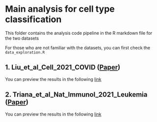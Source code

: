 # Main analysis for cell type classification

This folder contains the analysis code pipeline in the R markdown file for the two datasets

For those who are not familiar with the datasets, you can first check the `data_exploration.R`

## 1.  Liu_et_al_Cell_2021_COVID ([Paper](https://doi.org/10.1016/j.cell.2021.02.018)) 

You can preview the results in the following [link](https://htmlpreview.github.io/?https://github.com/anglixue/asiosc_hackathon/blob/main/main/Azimuth_annotation_COVID.html)


## 2.  Triana_et_al_Nat_Immunol_2021_Leukemia ([Paper](https://doi.org/10.1038/s41590-021-01059-0))

You can preview the results in the following [link](https://htmlpreview.github.io/?https://github.com/anglixue/asiosc_hackathon/blob/main/main/Azimuth_annotation_COVID.html)





